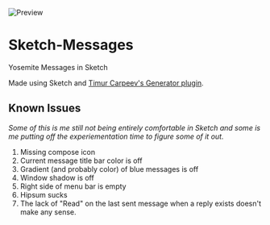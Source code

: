 ![Preview](http://i.imgur.com/2FZ7rGm.jpg)

Sketch-Messages
===============

Yosemite Messages in Sketch

Made using Sketch and [Timur Carpeev's Generator plugin](https://github.com/timuric/Content-generator-sketch-plugin).

Known Issues
------------

*Some of this is me still not being entirely comfortable in Sketch and some is me putting off the experiementation time to figure some of it out.*

1. Missing compose icon
2. Current message title bar color is off
3. Gradient (and probably color) of blue messages is off
4. Window shadow is off
5. Right side of menu bar is empty
6. Hipsum sucks
7. The lack of "Read" on the last sent message when a reply exists doesn't make any sense.
